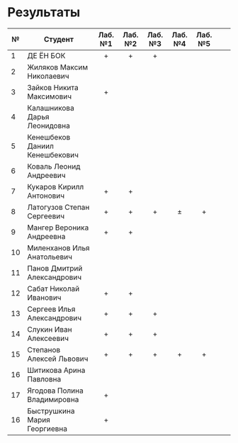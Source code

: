 # Результаты

| №   | Студент                        | Лаб. №1 | Лаб. №2 | Лаб. №3 | Лаб. №4 | Лаб. №5 |     |     |
| --- | ------------------------------ | :-----: | :-----: | :-----: | :-----: | :-----: | :-: | :-: |
| 1   | ДЕ ЁН БОК                      |    +    |    +    |    +    |         |         |     |     |
| 2   | Жиляков Максим Николаевич      |         |         |         |         |         |     |     |
| 3   | Зайков Никита Максимович       |    +    |         |         |         |         |     |     |
| 4   | Калашникова Дарья Леонидовна   |         |         |         |         |         |     |     |
| 5   | Кенешбеков Даниил Кенешбекович |         |         |         |         |         |     |     |
| 6   | Коваль Леонид Андреевич        |         |         |         |         |         |     |     |
| 7   | Кукаров Кирилл Антонович       |    +    |    +    |         |         |         |     |     |
| 8   | Латогузов Степан Сергеевич     |    +    |    +    |    +    |    ±    |    +    |     |     |
| 9   | Мангер Вероника Андреевна      |    +    |    +    |         |         |         |     |     |
| 10  | Миленханов Илья Анатольевич    |         |         |         |         |         |     |     |
| 11  | Панов Дмитрий Александрович    |         |         |         |         |         |     |     |
| 12  | Сабат Николай Иванович         |    +    |    +    |         |         |         |     |     |
| 13  | Сергеев Илья Александрович     |    +    |    +    |    +    |         |         |     |     |
| 14  | Слукин Иван Алексеевич         |    +    |    +    |    +    |         |         |     |     |
| 15  | Степанов Алексей Львович       |    +    |    +    |    +    |    +    |    +    |     |     |
| 16  | Шитикова Арина Павловна        |         |         |         |         |         |     |     |
| 17  | Ягодова Полина Владимировна    |    +    |         |         |         |         |     |     |
| 16  | Быструшкина Мария Георгиевна   |    +    |         |         |         |         |     |     |
